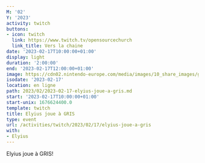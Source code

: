```yaml
---
M: '02'
Y: '2023'
activity: twitch
buttons:
- icon: twitch
  link: https://www.twitch.tv/opensourcechurch
  link_title: Vers la chaine
date: '2023-02-17T10:00:00+01:00'
display: light
duration: '2:00:00'
end: '2023-02-17T12:00:00+01:00'
image: https://cdn02.nintendo-europe.com/media/images/10_share_images/games_15/nintendo_switch_download_software_1/H2x1_NSwitchDS_Gris_image1600w.jpg
isodate: '2023-02-17'
location: en ligne
path: 2023/02/2023-02-17-elyius-joue-a-gris.md
start: '2023-02-17T10:00:00+01:00'
start-unix: 1676624400.0
template: twitch
title: Elyius joue à GRIS
type: event
url: /activities/twitch/2023/02/17/elyius-joue-a-gris
with:
- Elyius
---
```

 Elyius joue à GRIS!